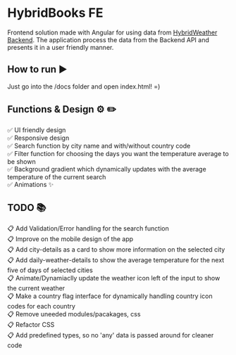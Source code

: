 # HybridBooks FE
Frontend solution made with Angular for using data from [HybridWeather Backend](https://github.com/Janje12/hybridweather-be). The application process the data from the Backend API and presents it in a user friendly manner.  

## How to run ▶️

Just go into the /docs folder and open index.html! =)

## Functions & Design ⚙️ ✏️

:white_check_mark: UI friendly design  
✅ Responsive design  
:white_check_mark: Search function by city name and with/without country code  
:white_check_mark: Filter function for choosing the days you want the temperature average to be shown  
:white_check_mark: Background gradient which dynamically updates with the average temperature of the current search  
:white_check_mark: Animations ✨  

## TODO 📚

📋 Add Validation/Error handling for the search function  
📋 Improve on the mobile design of the app  
📋 Add city-details as a card to show more information on the selected city  
📋 Add daily-weather-details to show the average temperature for the next five of days of selected cities  
📋 Animate/Dynamiaclly update the weather icon left of the input to show the current weather  
📋 Make a country flag interface for dynamically handling country icon codes for each country  
📋 Remove uneeded modules/pacakages, css  
📋 Refactor CSS  
📋 Add predefined types, so no 'any' data is passed around for cleaner code  
